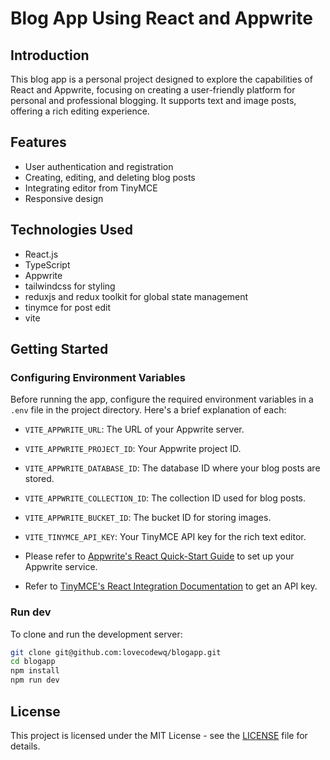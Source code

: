 # Blog App Using React and Appwrite

## Introduction

This blog app is a personal project designed to explore the capabilities of React and Appwrite, focusing on creating a user-friendly platform for personal and professional blogging. It supports text and image posts, offering a rich editing experience.

## Features

- User authentication and registration
- Creating, editing, and deleting blog posts
- Integrating editor from TinyMCE
- Responsive design

## Technologies Used

- React.js
- TypeScript
- Appwrite
- tailwindcss for styling
- reduxjs and redux toolkit for global state management
- tinymce for post edit
- vite

## Getting Started

### Configuring Environment Variables
Before running the app, configure the required environment variables in a `.env` file in the project directory. Here's a brief explanation of each:
- `VITE_APPWRITE_URL`: The URL of your Appwrite server.
- `VITE_APPWRITE_PROJECT_ID`: Your Appwrite project ID.
- `VITE_APPWRITE_DATABASE_ID`: The database ID where your blog posts are stored.
- `VITE_APPWRITE_COLLECTION_ID`: The collection ID used for blog posts.
- `VITE_APPWRITE_BUCKET_ID`: The bucket ID for storing images.
- `VITE_TINYMCE_API_KEY`: Your TinyMCE API key for the rich text editor.

- Please refer to [Appwrite's React Quick-Start Guide](https://appwrite.io/docs/quick-starts/react) to set up your Appwrite service.
- Refer to [TinyMCE's React Integration Documentation](https://www.tiny.cloud/docs/tinymce/latest/react-cloud/) to get an API key.


### Run dev
To clone and run the development server:
```bash
git clone git@github.com:lovecodewq/blogapp.git
cd blogapp
npm install
npm run dev

```

## License

This project is licensed under the MIT License - see the [LICENSE](LICENSE) file for details.
